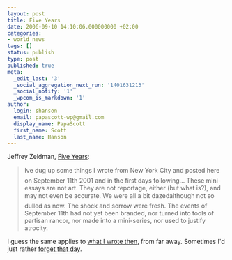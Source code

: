```yaml
---
layout: post
title: Five Years
date: 2006-09-10 14:10:06.000000000 +02:00
categories:
- world news
tags: []
status: publish
type: post
published: true
meta:
  _edit_last: '3'
  _social_aggregation_next_run: '1401631213'
  _social_notify: '1'
  _wpcom_is_markdown: '1'
author:
  login: shanson
  email: papascott-wp@gmail.com
  display_name: PapaScott
  first_name: Scott
  last_name: Hanson
---
```

<p>Jeffrey Zeldman, <a href="http://www.zeldman.com/2006/09/06/five-years/">Five Years</a>:</p>
<blockquote><p>
  Ive dug up some things I wrote from New York City and posted here on September 11th 2001 and in the first days following... These mini-essays are not art. They are not reportage, either (but what is?), and may not even be accurate. We were all a bit dazedalthough not so dulled as now. The shock and sorrow were fresh. The events of September 11th had not yet been branded, nor turned into tools of partisan rancor, nor made into a mini-series, nor used to justify atrocity.
</p></blockquote>
<p>I guess the same applies to <a href="https://www.papascott.de/archives/2001/09/12/the-day-the-earth-stood-still/">what I wrote then</a>, from far away. Sometimes I'd just rather <a href="http://www.lyricsdir.com/the-go-gos-forget-that-day-lyrics.html">forget that day</a>.</p>
